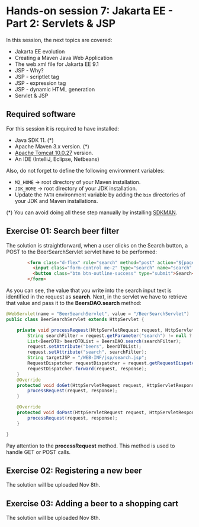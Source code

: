 
# Hands-on session 7: Jakarta EE - Part 2: Servlets & JSP

In this session, the next topics are covered:

- Jakarta EE evolution 
- Creating a Maven Java Web Application
- The web.xml file for Jakarta EE 9.1
- JSP - Why?
- JSP - scriptlet tag
- JSP - expression tag
- JSP - dynamic HTML generation
- Servlet & JSP

## Required software

For this session it is required to have installed:

- Java SDK 11. (*)
- Apache Maven 3.x version. (*)
- [Apache Tomcat 10.0.27](https://dlcdn.apache.org/tomcat/tomcat-10/v10.0.27/bin/apache-tomcat-10.0.27.zip) version.
- An IDE (IntelliJ, Eclipse, Netbeans)

Also, do not forget to define the following environment variables:

- `M2_HOME` -> root directory of your Maven installation.
- `JDK_HOME` -> root directory of your JDK installation.
- Update the `PATH` environment variable by adding the `bin` directories of your JDK and Maven installations.

(*) You can avoid doing all these step manually by installing
[SDKMAN](https://sdkman.io/).


## Exercise 01: Search beer filter

The solution is straightforward, when a user clicks on the Search button, a POST to the BeerSearchServlet servlet have to be performed:

```html
        <form class="d-flex" role="search" method="post" action="${pageContext.request.contextPath}/BeerSearchServlet">
          <input class="form-control me-2" type="search" name="search" placeholder="Search" aria-label="Search" value="<%= search%>">
          <button class="btn btn-outline-success" type="submit">Search</button>
        </form>
```

As you can see, the value that you write into the search input text is identified in the request as **search**. 
Next, in the servlet we have to retrieve that value and pass it to the **BeersDAO.search** method:

```java
@WebServlet(name = "BeerSearchServlet", value = "/BeerSearchServlet")
public class BeerSearchServlet extends HttpServlet {

    private void processRequest(HttpServletRequest request, HttpServletResponse response) throws ServletException, IOException {
        String searchFilter = request.getParameter("search") != null ? request.getParameter("search") : "";
        List<BeerDTO> beerDTOList = BeersDAO.search(searchFilter);
        request.setAttribute("beers", beerDTOList);
        request.setAttribute("search", searchFilter);
        String targetJSP = "/WEB-INF/jsp/search.jsp";
        RequestDispatcher requestDispatcher = request.getRequestDispatcher(targetJSP);
        requestDispatcher.forward(request, response);
    }
    @Override
    protected void doGet(HttpServletRequest request, HttpServletResponse response) throws ServletException, IOException {
        processRequest(request, response);
    }

    @Override
    protected void doPost(HttpServletRequest request, HttpServletResponse response) throws ServletException, IOException {
        processRequest(request, response);
    }

}
```

Pay attention to the **processRequest** method. This method is used to handle GET or POST calls.

## Exercise 02: Registering a new beer

The solution will be uploaded Nov 8th.

## Exercise 03: Adding a beer to a shopping cart

The solution will be uploaded Nov 8th.